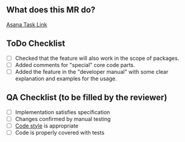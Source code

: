 ## What does this MR do?

<!--Insert the link to a Asana card in (), or describe the task/changec if there is no related task (but normally there should be always a referenced task) -->
[Asana Task Link]()

## ToDo Checklist

- [ ] Checked that the feature will also work in the scope of packages.
- [ ] Added comments for "special" core code parts.
- [ ] Added the feature in the "developer manual" with some clear explanation and examples for the usage.

## QA Checklist (to be filled by the reviewer)

- [ ] Implementation satisfies specification
- [ ] Changes confirmed by manual testing
- [ ] [Code style](https://git.zammad.com/zammad/zammad/-/wikis/Coding-style-guide) is appropriate
- [ ] Code is properly covered with tests
